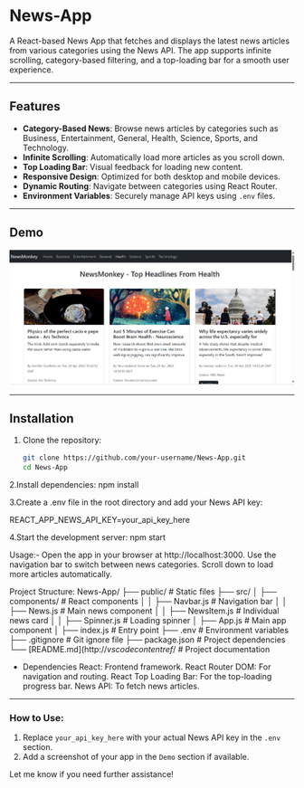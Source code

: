 # News-App

A React-based News App that fetches and displays the latest news articles from various categories using the News API. The app supports infinite scrolling, category-based filtering, and a top-loading bar for a smooth user experience.

---

## Features

- **Category-Based News**: Browse news articles by categories such as Business, Entertainment, General, Health, Science, Sports, and Technology.
- **Infinite Scrolling**: Automatically load more articles as you scroll down.
- **Top Loading Bar**: Visual feedback for loading new content.
- **Responsive Design**: Optimized for both desktop and mobile devices.
- **Dynamic Routing**: Navigate between categories using React Router.
- **Environment Variables**: Securely manage API keys using `.env` files.

---

## Demo

![News App Screenshot](image.png)

---

## Installation

1. Clone the repository:
   ```bash
   git clone https://github.com/your-username/News-App.git
   cd News-App
   ```
2.Install dependencies:
   npm install

3.Create a .env file in the root directory and add your News API key:

   REACT_APP_NEWS_API_KEY=your_api_key_here

4.Start the development server:
   npm start

Usage:-
Open the app in your browser at http://localhost:3000.
Use the navigation bar to switch between news categories.
Scroll down to load more articles automatically.

Project Structure:
News-App/
├── public/                 # Static files
├── src/
│   ├── components/         # React components
│   │   ├── Navbar.js       # Navigation bar
│   │   ├── News.js         # Main news component
│   │   ├── NewsItem.js     # Individual news card
│   │   ├── Spinner.js      # Loading spinner
│   ├── App.js              # Main app component
│   ├── index.js            # Entry point
├── .env                    # Environment variables
├── .gitignore              # Git ignore file
├── package.json            # Project dependencies
└── [README.md](http://_vscodecontentref_/           # Project documentation

* Dependencies
React: Frontend framework.
React Router DOM: For navigation and routing.
React Top Loading Bar: For the top-loading progress bar.
News API: To fetch news articles.


---

### How to Use:
1. Replace `your_api_key_here` with your actual News API key in the `.env` section.
2. Add a screenshot of your app in the `Demo` section if available.

Let me know if you need further assistance!
